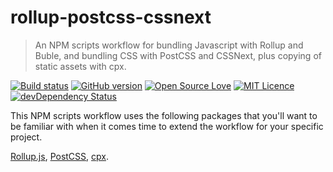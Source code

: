 # rollup-postcss-cssnext

> An NPM scripts workflow for bundling Javascript with Rollup and Buble, and bundling CSS with PostCSS and CSSNext, plus copying of static assets with cpx.

[![Build status](https://ci.appveyor.com/api/projects/status/7kki7pxy5t55qudi/branch/master?svg=true)](https://ci.appveyor.com/project/steven-klein/rollup-postcss-cssnext/branch/master)
[![GitHub version](https://badge.fury.io/gh/steven-klein%2Frollup-postcss-cssnext.svg)](https://badge.fury.io/gh/steven-klein%2Frollup-postcss-cssnext)
[![Open Source Love](https://badges.frapsoft.com/os/v2/open-source.svg?v=103)](https://github.com/ellerbrock/open-source-badges/)
[![MIT Licence](https://badges.frapsoft.com/os/mit/mit.svg?v=103)](https://opensource.org/licenses/mit-license.php)
[![devDependency Status](https://david-dm.org/steven-klein/rollup-postcss-cssnext/dev-status.svg)](https://david-dm.org/steven-klein/rollup-postcss-cssnext?type=dev)

This NPM scripts workflow uses the following packages that you'll want to be familiar with when it comes time to extend the workflow for your specific project.

[Rollup.js](http://rollupjs.org/), [PostCSS](http://postcss.org/), [cpx](https://www.npmjs.com/package/cpx).
